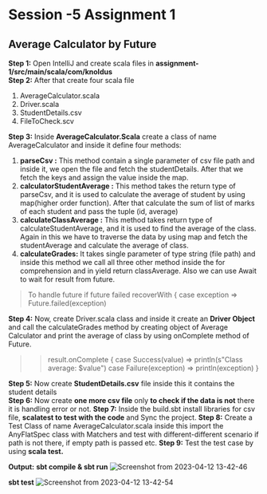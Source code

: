 # Session -5 Assignment 1
## Average Calculator by Future

**Step 1:** Open IntelliJ and create scala files in **assignment-1/src/main/scala/com/knoldus**     
**Step 2:** After that create four scala file   
1. AverageCalculator.scala    
2. Driver.scala   
3. StudentDetails.csv  
4. FileToCheck.scv

**Step 3:** Inside **AverageCalculator.Scala** create a class of name AverageCalculator and inside it define four methods:  
1. **parseCsv :** This method contain a single parameter of csv file path and inside it, we open the file and fetch the studentDetails. After that we fetch the keys and assign the value inside the map.
2. **calculatorStudentAverage :** This method takes the return type of parseCsv, and it is used to calculate the average of student by using map(higher order function). After that calculate the sum of list of marks of each student and pass the tuple (id, average)  
3. **calculateClassAverage :** This method takes return type of calculateStudentAverage, and it is used to find the average of the class. Again in this we have to traverse the data by using map and fetch the studentAverage and calculate the average of class.
4. **calculateGrades:** It takes single parameter of type string (file path) and inside this method we call all three other method inside the for comprehension and in yield return classAverage. Also we can use Await to wait for result from future.
>To handle future if future failed
>recoverWith { case exception =>
>Future.failed(exception)

**Step 4:** Now, create Driver.scala class and inside it create an **Driver Object** and call the calculateGrades method by creating object of Average Calculator and print the average of class by using onComplete method of Future.
>>  result.onComplete {
>>case Success(value) => println(s"Class average: $value")
>>case Failure(exception) => println(exception)
>>}   

**Step 5:** Now create **StudentDetails.csv** file inside this it contains the student details  
**Step 6:** Now create **one more csv file** only **to check if the data is not** there it is handling error or not.
**Step 7:** Inside the build.sbt install libraries for csv file, **scalatest to test with the code** and Sync the project.
**Step 8:** Create a Test Class of name AverageCalculator.scala inside this import the AnyFlatSpec class with Matchers and test with different-different scenario if path is not there, if empty path is passed etc.
**Step 9:** Test the test case by using **scala test.**

**Output:**
**sbt compile & sbt run**
![Screenshot from 2023-04-12 13-42-46](https://user-images.githubusercontent.com/124979629/231395465-7c65d94f-5182-4b51-bfe2-06734166f640.png)

**sbt test**
![Screenshot from 2023-04-12 13-42-54](https://user-images.githubusercontent.com/124979629/231395512-ed5b4dce-1d87-4b9a-882f-b94fe37c26b2.png)

